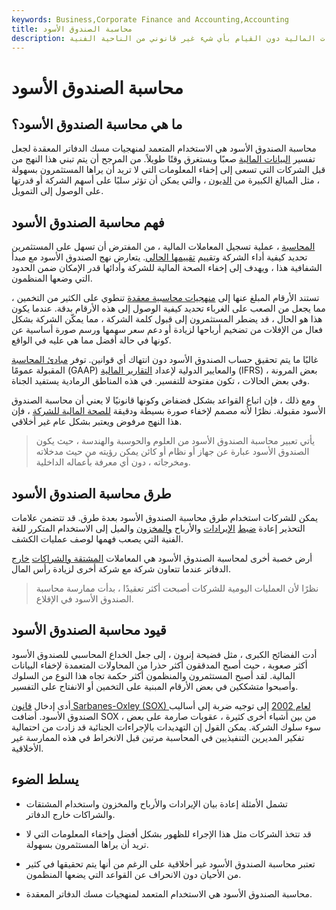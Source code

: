 ```yaml
---
keywords: Business,Corporate Finance and Accounting,Accounting
title: محاسبة الصندوق الأسود
description: محاسبة الصندوق الأسود هي طريقة مستخدمة لإخفاء التقارير المالية وإرباك قارئ البيانات المالية دون القيام بأي شيء غير قانوني من الناحية الفنية.
---
```


# محاسبة الصندوق الأسود
## ما هي محاسبة الصندوق الأسود؟

محاسبة الصندوق الأسود هي الاستخدام المتعمد لمنهجيات مسك الدفاتر المعقدة لجعل تفسير [البيانات المالية](/financial-statements) صعبًا ويستغرق وقتًا طويلاً. من المرجح أن يتم تبني هذا النهج من قبل الشركات التي تسعى إلى إخفاء المعلومات التي لا تريد أن يراها المستثمرون بسهولة ، مثل المبالغ الكبيرة من [الديون](/debt) ، والتي يمكن أن تؤثر سلبًا على أسهم الشركة أو قدرتها على الوصول إلى التمويل.

## فهم محاسبة الصندوق الأسود

[المحاسبة](/accounting) ، عملية تسجيل المعاملات المالية ، من المفترض أن تسهل على المستثمرين تحديد كيفية أداء الشركة وتقييم [تقييمها الحالي](/valuation). يتعارض نهج الصندوق الأسود مع مبدأ الشفافية هذا ، ويهدف إلى إخفاء الصحة المالية للشركة وأدائها قدر الإمكان ضمن الحدود التي وضعها المنظمون.

تستند الأرقام المبلغ عنها إلى [منهجيات محاسبية معقدة](/accountingmethod) تنطوي على الكثير من التخمين ، مما يجعل من الصعب على الغرباء تحديد كيفية الوصول إلى هذه الأرقام بدقة. عندما يكون هذا هو الحال ، قد يضطر المستثمرون إلى قبول كلمة الشركة ، مما يمكّن الشركة بشكل فعال من الإفلات من تضخيم أرباحها لزيادة أو دعم سعر سهمها ورسم صورة أساسية عن كونها في حالة أفضل مما هي عليه في الواقع.

غالبًا ما يتم تحقيق حساب الصندوق الأسود دون انتهاك أي قوانين. توفر [مبادئ المحاسبة](/gaap) المقبولة عمومًا (GAAP) والمعايير الدولية لإعداد [التقارير المالية](/ifrs) (IFRS) بعض المرونة ، وفي بعض الحالات ، تكون مفتوحة للتفسير. في هذه المناطق الرمادية يستفيد الجناة.

ومع ذلك ، فإن اتباع القواعد بشكل فضفاض وكونها قانونيًا لا يعني أن محاسبة الصندوق الأسود مقبولة. نظرًا لأنه مصمم لإخفاء صورة بسيطة ودقيقة [للصحة المالية للشركة](/financial-health) ، فإن هذا النهج مرفوض ويعتبر بشكل عام غير أخلاقي.

> يأتي تعبير محاسبة الصندوق الأسود من العلوم والحوسبة والهندسة ، حيث يكون الصندوق الأسود عبارة عن جهاز أو نظام أو كائن يمكن رؤيته من حيث مدخلاته ومخرجاته ، دون أي معرفة بأعماله الداخلية.

>

## طرق محاسبة الصندوق الأسود

يمكن للشركات استخدام طرق محاسبة الصندوق الأسود بعدة طرق. قد تتضمن علامات التحذير إعادة [ضبط](/restatement) [الإيرادات](/restatement) والأرباح [والمخزون](/inventory) والميل إلى الاستخدام المتكرر للغة الفنية التي يصعب فهمها لوصف عمليات الكشف.

أرض خصبة أخرى لمحاسبة الصندوق الأسود هي المعاملات [المشتقة والشراكات](/derivative) [خارج](/derivative) الدفاتر عندما تتعاون شركة مع شركة أخرى لزيادة رأس المال.

> نظرًا لأن العمليات اليومية للشركات أصبحت أكثر تعقيدًا ، بدأت ممارسة محاسبة الصندوق الأسود في الإقلاع.

>

## قيود محاسبة الصندوق الأسود

أدت الفضائح الكبرى ، مثل فضيحة إنرون ، إلى جعل الخداع المحاسبي للصندوق الأسود أكثر صعوبة ، حيث أصبح المدققون أكثر حذرا من المحاولات المتعمدة لإخفاء البيانات المالية. لقد أصبح المستثمرون والمنظمون أكثر حكمة تجاه هذا النوع من السلوك وأصبحوا متشككين في بعض الأرقام المبنية على التخمين أو الانفتاح على التفسير.

أدى إدخال [قانون Sarbanes-Oxley (SOX) لعام 2002](/sarbanesoxleyact) إلى توجيه ضربة إلى أساليب الصندوق الأسود. أضافت SOX ، من بين أشياء أخرى كثيرة ، عقوبات صارمة على بعض سوء سلوك الشركة. يمكن القول إن التهديدات بالإجراءات الجنائية قد زادت من احتمالية تفكير المديرين التنفيذيين في المحاسبة مرتين قبل الانخراط في هذه الممارسة غير الأخلاقية.

## يسلط الضوء

- تشمل الأمثلة إعادة بيان الإيرادات والأرباح والمخزون واستخدام المشتقات والشراكات خارج الدفاتر.

- قد تتخذ الشركات مثل هذا الإجراء للظهور بشكل أفضل وإخفاء المعلومات التي لا تريد أن يراها المستثمرون بسهولة.

- تعتبر محاسبة الصندوق الأسود غير أخلاقية على الرغم من أنها يتم تحقيقها في كثير من الأحيان دون الانحراف عن القواعد التي يضعها المنظمون.

- محاسبة الصندوق الأسود هي الاستخدام المتعمد لمنهجيات مسك الدفاتر المعقدة.

